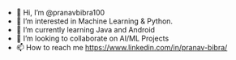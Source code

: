 - 👋 Hi, I’m @pranavbibra100
- 👀 I’m interested in Machine Learning & Python.
- 🌱 I’m currently learning Java and Android
- 💞️ I’m looking to collaborate on AI/ML Projects
- 📫 How to reach me https://www.linkedin.com/in/pranav-bibra/

<!---
pranavbibra100/pranavbibra100 is a ✨ special ✨ repository because its `README.md` (this file) appears on your GitHub profile.
You can click the Preview link to take a look at your changes.
--->
